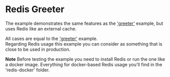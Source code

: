 # Redis Greeter
The example demonstrates the same features as the ['greeter'](https://github.com/tdv/go-care/tree/main/examples/greeter) example, but uses Redis like an external cache.  

All cases are equal to the ['greeter'](https://github.com/tdv/go-care/tree/main/examples/greeter) example.  
Regarding Redis usage this example you can consider as something that is close to be used in production.  

**Note**
Before testing the example you need to install Redis or run the one like a docker image. Everything for docker-based Redis usage you'll find in the 'redis-docker' folder.  
